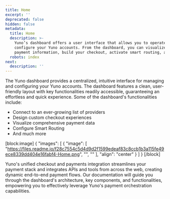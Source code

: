 ```yaml
---
title: Home
excerpt: ''
deprecated: false
hidden: false
metadata:
  title: Home
  description: >-
    Yuno’s dashboard offers a user interface that allows you to operate and
    configure your Yuno accounts. From the dashboard, you can visualize all your
    payment information, build your checkout, activate smart routing, and more.
  robots: index
next:
  description: ''
---
```

The Yuno dashboard provides a centralized, intuitive interface for managing and configuring your Yuno accounts. The dashboard features a clean, user-friendly layout with key functionalities readily accessible, guaranteeing an effortless and quick experience. Some of the dashboard's functionalities include:

- Connect to an ever-growing list of providers
- Design custom checkout experiences
- Visualize comprehensive payment data
- Configure Smart Routing
- And much more

[block:image]
{
  "images": [
    {
      "image": [
        "https://files.readme.io/f28c7554c5d4d9d2f1599edeaf83c8ccb1b3a115fe49ece8339dd404e16fabf4-Home.png",
        "",
        ""
      ],
      "align": "center"
    }
  ]
}
[/block]


Yuno's unified checkout and payments integration streamlines your payment stack and integrates APIs and tools from across the web, creating dynamic end-to-end payment flows. Our documentation will guide you through the dashboard's architecture, key components, and functionalities, empowering you to effectively leverage Yuno's payment orchestration capabilities.